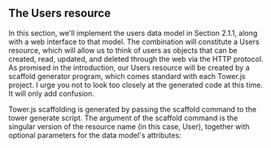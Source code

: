 ## The Users resource

In this section, we'll implement the users data model in Section 2.1.1, along with a web interface to that model. The combination will constitute a Users resource, which will allow us to think of users as objects that can be created, read, updated, and deleted through the web via the HTTP protocol. As promised in the introduction, our Users resource will be created by a scaffold generator program, which comes standard with each Tower.js project. I urge you not to look too closely at the generated code at this time. It will only add confusion.

Tower.js scaffolding is generated by passing the scaffold command to the tower generate script. The argument of the scaffold command is the singular version of the resource name (in this case, User), together with optional parameters for the data model's attributes: